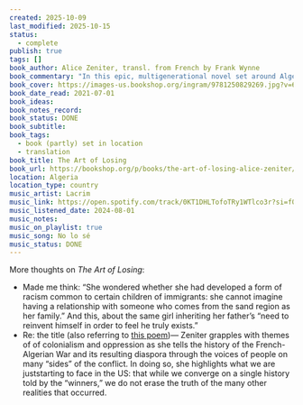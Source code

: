 ```yaml
---
created: 2025-10-09
last_modified: 2025-10-15
status:
  - complete
publish: true
tags: []
book_author: Alice Zeniter, transl. from French by Frank Wynne
book_commentary: "In this epic, multigenerational novel set around Algeria and its diaspora (topics I know next to nothing about), Zeniter masters the style of omniscient narration to convey stories at the scale of history, community, family, and individual. I am intrigued and curious, as always, how the translation is affecting my reading. Also, the book is set in a fantastic serif font, which is always a plus. Another thing I appreciate: the steady, rolling pace of the novel, which reminds me of waves at sea, somehow. Never still, never pausing on any moment, but constantly moving forward while maintaining a sense of rising and falling action. The intergenerational component is also masterfully managed, which each character inheriting and complexifying the experiences of those who came before in the context of changing cultural and political landscapes."
book_cover: https://images-us.bookshop.org/ingram/9781250829269.jpg?v=6b00f288fa2e85074f25912744586629
book_date_read: 2021-07-01
book_ideas:
book_notes_record:
book_status: DONE
book_subtitle:
book_tags:
  - book (partly) set in location
  - translation
book_title: The Art of Losing
book_url: https://bookshop.org/p/books/the-art-of-losing-alice-zeniter/19828835?ean=9781250829269&next=t&next=t
location: Algeria
location_type: country
music_artist: Lacrim
music_link: https://open.spotify.com/track/0KT1DHLTofoTRy1WTlco3r?si=f0b52855bd23440e
music_listened_date: 2024-08-01
music_notes:
music_on_playlist: true
music_song: No lo sé
music_status: DONE
---
```

More thoughts on *The Art of Losing*:
- Made me think: “She wondered whether she had developed a form of racism common to certain children of immigrants: she cannot imagine having a relationship with someone who comes from the sand region as her family.” And this, about the same girl inheriting her father’s “need to reinvent himself in order to feel he truly exists.”
- Re: the title (also referring to [this poem](https://poets.org/poem/one-art))— Zeniter grapples with  themes of of colonialism and oppression as she tells the history of the French-Algerian War and its resulting diaspora through the voices of people on many “sides” of the conflict. In doing so, she highlights what we are juststarting to face in the US: that while we converge on a single history told by the “winners,” we do not erase the truth of the many other realities that occurred.